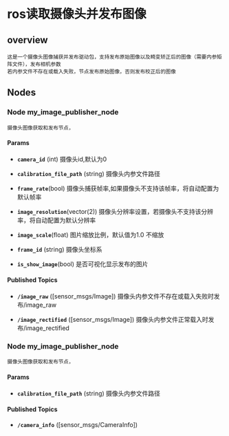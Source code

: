 # ros读取摄像头并发布图像

## overview
    这是一个摄像头图像捕获并发布驱动包，支持发布原始图像以及畸变矫正后的图像（需要内参矩阵文件），发布相机参数
    若内参文件不存在或载入失败，节点发布原始图像，否则发布校正后的图像

## Nodes

### Node my_image_publisher_node
    摄像头图像获取和发布节点，
#### Params

* **`camera_id`** (int)
    摄像头id,默认为0

* **`calibration_file_path`** (string)
    摄像头内参文件路径

* **`frame_rate`**(bool)
    摄像头捕获帧率,如果摄像头不支持该帧率，将自动配置为默认帧率

* **`image_resolution`**(vector(2))
    摄像头分辨率设置，若摄像头不支持该分辨率，将自动配置为默认分辨率

* **`image_scale`**(float)
    图片缩放比例，默认值为1.0 不缩放

* **`frame_id`** (string)
    摄像头坐标系

* **`is_show_image`**(bool)
    是否可视化显示发布的图片

#### Published Topics

* **`/image_raw`** ([sensor_msgs/Image])
    摄像头内参文件不存在或载入失败时发布/image_raw

* **`/image_rectified`** ([sensor_msgs/Image])
    摄像头内参文件正常载入时发布/image_rectified



### Node my_image_publisher_node
    摄像头图像获取和发布节点，
#### Params

* **`calibration_file_path`** (string)
    摄像头内参文件路径

#### Published Topics

* **`/camera_info`** ([sensor_msgs/CameraInfo])
    
